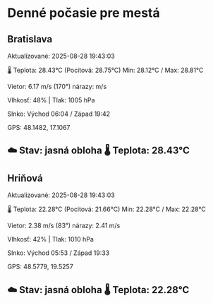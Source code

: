 ﻿# Denné počasie pre mestá

## Bratislava
Aktualizované: 2025-08-28 19:43:03

🌡️ Teplota: 28.43°C 
(Pocitová: 28.75°C)
Min: 28.12°C / Max: 28.81°C

Vietor: 6.17 m/s    (170°) 
nárazy:  m/s

Vlhkosť: 48% | Tlak: 1005 hPa

Slnko: Východ 06:04 / Západ 19:42

GPS: 48.1482, 17.1067

☁️ Stav: jasná obloha        🌡️ Teplota: 28.43°C
---

## Hriňová
Aktualizované: 2025-08-28 19:43:03

🌡️ Teplota: 22.28°C 
(Pocitová: 21.66°C)
Min: 22.28°C / Max: 22.28°C

Vietor: 2.38 m/s (83°)
nárazy: 2.41 m/s

Vlhkosť: 42% | Tlak: 1010 hPa

Slnko: Východ 05:53 / Západ 19:33

GPS: 48.5779, 19.5257

☁️ Stav: jasná obloha        🌡️ Teplota: 22.28°C
---
